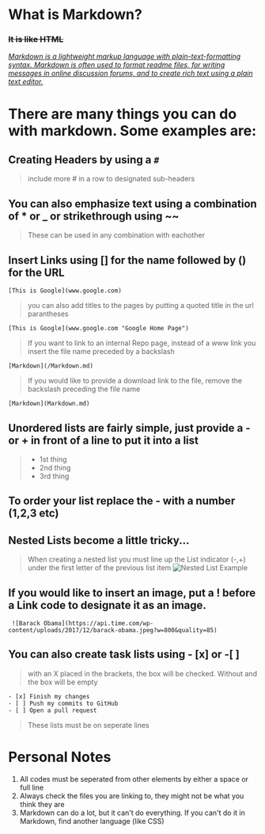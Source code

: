 # What is Markdown?

### ~~It is like HTML~~

[*Markdown is a lightweight markup language with plain-text-formatting syntax. Markdown is often used to format readme files, for writing messages in online discussion forums, and to create rich text using a plain text editor.*](https://github.com/adam-p/markdown-here/wiki/Markdown-Cheatsheet)

# There are many things you can do with markdown. Some examples are:

## Creating Headers by using a ```#```
 > include more # in a row to designated sub-headers

## You can also emphasize text using a combination of  * or _ or strikethrough using ~~
> These can be used in any combination with eachother

## Insert Links using [] for the name followed by () for the URL
``` [This is Google](www.google.com) ```
> you can also add titles to the pages by putting a quoted title in the url parantheses

``` [This is Google](www.google.com "Google Home Page") ```

> If you want to link to an internal Repo page, instead of a www link you insert the file name preceded by a backslash

``` [Markdown](/Markdown.md) ```
 
 > If you would like to provide a download link to the file, remove the backslash preceding the file name 
 
``` [Markdown](Markdown.md) ```

## Unordered lists are fairly simple, just provide a **-** or **+** in front of a line to put it into a list
> - 1st thing
> - 2nd thing
> - 3rd thing

## To order your list replace the - with a number (1,2,3 etc)

## Nested Lists become a little tricky...
> When creating a nested list you must line up the List indicator (-,+) under the first letter of the previous list item
![Nested List Example](https://help.github.com/assets/images/help/writing/nested-list-alignment.png)

## If you would like to insert an image, put a ! before a Link code to designate it as an image. 
``` ![Barack Obama](https://api.time.com/wp-content/uploads/2017/12/barack-obama.jpeg?w=800&quality=85)```

## You can also create task lists using - [x] or -[ ] 
> with an X placed in the brackets, the box will be checked. Without and the box will be empty

``` 
- [x] Finish my changes
- [ ] Push my commits to GitHub
- [ ] Open a pull request
```
>These lists must be on seperate lines

# Personal Notes
 1. All codes must be seperated from other elements by either a space or full line
 2. Always check the files you are linking to, they might not be what you think they are
 3. Markdown can do a lot, but it can't do everything. If you can't do it in Markdown, find another language (like CSS)
